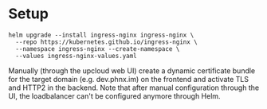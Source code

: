 # Setup

```
helm upgrade --install ingress-nginx ingress-nginx \
  --repo https://kubernetes.github.io/ingress-nginx \
  --namespace ingress-nginx --create-namespace \
  --values ingress-nginx-values.yaml
```

Manually (through the upcloud web UI) create a dynamic certificate bundle for the target domain (e.g. dev.phnx.im) on the frontend and activate TLS and HTTP2 in the backend. Note that after manual configuration through the UI, the loadbalancer can't be configured anymore through Helm.
